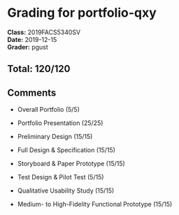 # Grading for portfolio-qxy
**Class:** 2019FACS5340SV<br>
**Date:** 2019-12-15<br>
**Grader:** pgust

## Total: 120/120
## Comments

* Overall Portfolio (5/5)

* Portfolio Presentation (25/25)

* Preliminary Design (15/15)

* Full Design & Specification (15/15)

* Storyboard & Paper Prototype (15/15)

* Test Design & Pilot Test (5/15)

* Qualitative Usability Study (15/15)

* Medium- to High-Fidelity Functional Prototype (15/15)
